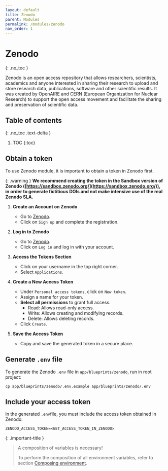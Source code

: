 ```yaml
---
layout: default
title: Zenodo
parent: Modules
permalink: /modules/zenodo
nav_order: 1
---
```


# Zenodo
{: .no_toc }

Zenodo is an open access repository that allows researchers, scientists, academics and anyone interested in sharing their research to upload and store research data, publications, software and other scientific results. It was created by OpenAIRE and CERN (European Organization for Nuclear Research) to support the open access movement and facilitate the sharing and preservation of scientific data.

## Table of contents
{: .no_toc .text-delta }

1. TOC
{:toc}

## Obtain a token

To use Zenodo module, it is important to obtain a token in Zenodo first.

{: .warning }
**We recommend creating the token in the Sandbox version of Zenodo ([https://sandbox.zenodo.org/](https://sandbox.zenodo.org/)), in order to generate fictitious DOIs 
and not make intensive use of the real Zenodo SLA.**

1. **Create an Account on Zenodo**
   - Go to [Zenodo](https://sandbox.zenodo.org/).
   - Click on `Sign up` and complete the registration.

2. **Log in to Zenodo**
   - Go to [Zenodo](https://sandbox.zenodo.org/).
   - Click on `Log in` and log in with your account.

3. **Access the Tokens Section**
   - Click on your username in the top right corner.
   - Select `Applications`.

4. **Create a New Access Token**
   - Under `Personal access tokens`, click on `New token`.
   - Assign a name for your token.
   - **Select all permissions** to grant full access.
     - Read: Allows read-only access.
     - Write: Allows creating and modifying records.
     - Delete: Allows deleting records.
   - Click `Create`.

5. **Save the Access Token**
   - Copy and save the generated token in a secure place.

## Generate `.env` file

To generate the Zenodo `.env` file in `app/blueprints/zenodo`, run in root project:

```
cp app/blueprints/zenodo/.env.example app/blueprints/zenodo/.env
```

## Include your access token

In the generated `.env`file, you must include the access token obtained in Zenodo:

```
ZENODO_ACCESS_TOKEN=<GET_ACCESS_TOKEN_IN_ZENODO>
```

{: .important-title }
> A composition of variables is necessary!
>
> To perform the composition of all environment variables, refer to section [Composing environment]({{site.baseurl}}/rosemary/extending_uvlhub/composing_environment).
